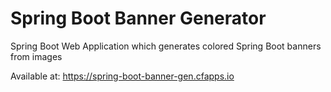 # Spring Boot Banner Generator
Spring Boot Web Application which generates colored Spring Boot banners from images

Available at: https://spring-boot-banner-gen.cfapps.io
